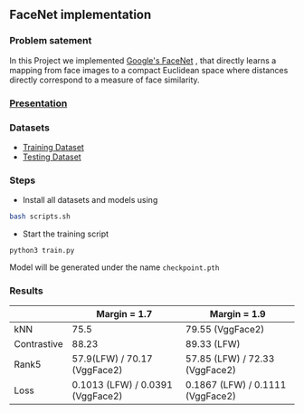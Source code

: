 ## FaceNet implementation
### Problem satement
In this Project we implemented [Google's FaceNet](https://arxiv.org/abs/1503.03832) , that directly learns a mapping from face images to a compact Euclidean space where distances directly correspond to a measure of face similarity.

### [Presentation](https://docs.google.com/presentation/d/e/2PACX-1vTihbOz33Oyu4n9txbVQfVdXswTRGtKJV3TwjcKYQpHszRszCh3j8XFooEc0wFaiO6WGFzAoh2WACxU/pub?start=false&loop=false&delayms=5000)

### Datasets
- [Training Dataset](https://www.kaggle.com/baohoa/modified-vggface2?select=train_refined_resized)
- [Testing Dataset](http://vis-www.cs.umass.edu/lfw/#deepfunnel-anchor)

### Steps

- Install all datasets and models using

```sh
bash scripts.sh
```


- Start the training script

```
python3 train.py
```


Model will be generated under the name `checkpoint.pth`
### Results
|             | Margin = 1.7                     | Margin = 1.9                     |
| ----------- | -------------------------------- | -------------------------------- |
| kNN         | 75.5                             | 79.55 (VggFace2)                 |
| Contrastive | 88.23                            | 89.33 (LFW)                      |
| Rank5       | 57.9(LFW) / 70.17 (VggFace2)     | 57.85 (LFW) / 72.33 (VggFace2)   |
| Loss        | 0.1013 (LFW) / 0.0391 (VggFace2) | 0.1867 (LFW) / 0.1111 (VggFace2) |
